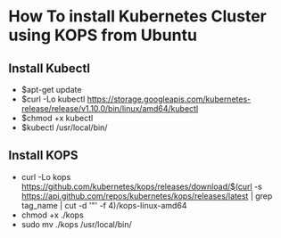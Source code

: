 # How To install Kubernetes Cluster using KOPS from Ubuntu

## Install Kubectl
 - $apt-get update
 - $curl -Lo kubectl https://storage.googleapis.com/kubernetes-release/release/v1.10.0/bin/linux/amd64/kubectl 
 - $chmod +x kubectl 
 - $kubectl /usr/local/bin/ 

## Install KOPS
 - curl -Lo kops https://github.com/kubernetes/kops/releases/download/$(curl -s https://api.github.com/repos/kubernetes/kops/releases/latest | grep tag_name | cut -d '"' -f 4)/kops-linux-amd64
 - chmod +x ./kops
 - sudo mv ./kops /usr/local/bin/
